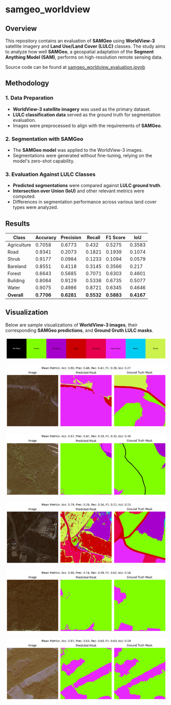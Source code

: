 # samgeo_worldview

## Overview

This repository contains an evaluation of **SAMGeo** using **WorldView-3** satellite imagery and **Land Use/Land Cover (LULC)** classes. The study aims to analyze how well **SAMGeo**, a geospatial adaptation of the **Segment Anything Model (SAM)**, performs on high-resolution remote sensing data.

Source code can be found at [samgeo_worldview_evaluation.ipynb]("https://github.com/canmike/samgeo_worldview/blob/main/samgeo_worldview_evaluation.ipynb")

## Methodology

### 1. **Data Preparation**

- **WorldView-3 satellite imagery** was used as the primary dataset.
- **LULC classification data** served as the ground truth for segmentation evaluation.
- Images were preprocessed to align with the requirements of **SAMGeo**.

### 2. **Segmentation with SAMGeo**

- The **SAMGeo model** was applied to the WorldView-3 images.
- Segmentations were generated without fine-tuning, relying on the model's zero-shot capability.

### 3. **Evaluation Against LULC Classes**

- **Predicted segmentations** were compared against **LULC ground truth**.
- **Intersection over Union (IoU)** and other relevant metrics were computed.
- Differences in segmentation performance across various land cover types were analyzed.

## Results

| **Class**   | **Accuracy** | **Precision** | **Recall** | **F1 Score** | **IoU**    |
| ----------- | ------------ | ------------- | ---------- | ------------ | ---------- |
| Agriculture | 0.7058       | 0.6773        | 0.432      | 0.5275       | 0.3583     |
| Road        | 0.9341       | 0.2073        | 0.1821     | 0.1939       | 0.1074     |
| Shrub       | 0.9177       | 0.0984        | 0.1233     | 0.1094       | 0.0579     |
| Bareland    | 0.8551       | 0.4118        | 0.3145     | 0.3566       | 0.217      |
| Forest      | 0.6643       | 0.5685        | 0.7071     | 0.6303       | 0.4601     |
| Building    | 0.8064       | 0.9129        | 0.5336     | 0.6735       | 0.5077     |
| Water       | 0.9075       | 0.4986        | 0.8721     | 0.6345       | 0.4646     |
| **Overall** | **0.7706**   | **0.6281**    | **0.5532** | **0.5883**   | **0.4167** |

## Visualization

Below are sample visualizations of **WorldView-3 images**, their corresponding **SAMGeo predictions**, and **Ground Gruth LULC masks**.

!["Legend"](https://github.com/canmike/samgeo_worldview/blob/main/figures/legend.png)

!["fig1](https://github.com/canmike/samgeo_worldview/blob/main/figures/fig1.png)

!["fig2](https://github.com/canmike/samgeo_worldview/blob/main/figures/fig2.png)

!["fig3](https://github.com/canmike/samgeo_worldview/blob/main/figures/fig3.png)

!["fig4](https://github.com/canmike/samgeo_worldview/blob/main/figures/fig4.png)

!["fig5](https://github.com/canmike/samgeo_worldview/blob/main/figures/fig5.png)
